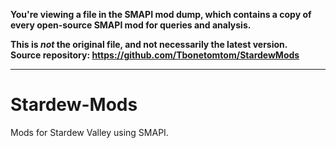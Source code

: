 **You're viewing a file in the SMAPI mod dump, which contains a copy of every open-source SMAPI mod
for queries and analysis.**

**This is _not_ the original file, and not necessarily the latest version.**  
**Source repository: https://github.com/Tbonetomtom/StardewMods**

----

# Stardew-Mods
Mods for Stardew Valley using SMAPI.
